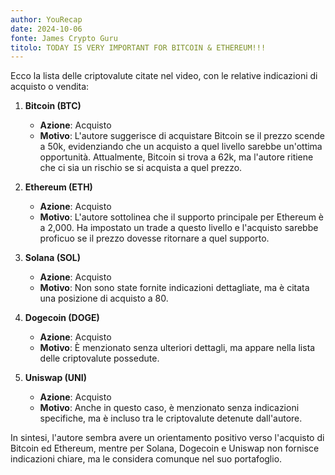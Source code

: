 ```yaml
---
author: YouRecap
date: 2024-10-06
fonte: James Crypto Guru
titolo: TODAY IS VERY IMPORTANT FOR BITCOIN & ETHEREUM!!!
---
```


Ecco la lista delle criptovalute citate nel video, con le relative indicazioni di acquisto o vendita:

1. **Bitcoin (BTC)**
   - **Azione**: Acquisto
   - **Motivo**: L'autore suggerisce di acquistare Bitcoin se il prezzo scende a 50k, evidenziando che un acquisto a quel livello sarebbe un'ottima opportunità. Attualmente, Bitcoin si trova a 62k, ma l'autore ritiene che ci sia un rischio se si acquista a quel prezzo.

2. **Ethereum (ETH)**
   - **Azione**: Acquisto
   - **Motivo**: L'autore sottolinea che il supporto principale per Ethereum è a 2,000. Ha impostato un trade a questo livello e l'acquisto sarebbe proficuo se il prezzo dovesse ritornare a quel supporto.

3. **Solana (SOL)**
   - **Azione**: Acquisto
   - **Motivo**: Non sono state fornite indicazioni dettagliate, ma è citata una posizione di acquisto a 80.

4. **Dogecoin (DOGE)**
   - **Azione**: Acquisto
   - **Motivo**: È menzionato senza ulteriori dettagli, ma appare nella lista delle criptovalute possedute.

5. **Uniswap (UNI)**
   - **Azione**: Acquisto
   - **Motivo**: Anche in questo caso, è menzionato senza indicazioni specifiche, ma è incluso tra le criptovalute detenute dall'autore.

In sintesi, l'autore sembra avere un orientamento positivo verso l'acquisto di Bitcoin ed Ethereum, mentre per Solana, Dogecoin e Uniswap non fornisce indicazioni chiare, ma le considera comunque nel suo portafoglio.
